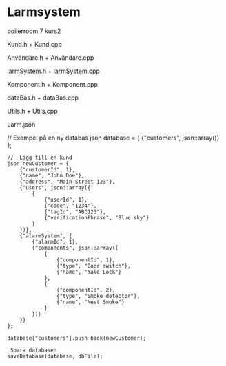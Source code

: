 # Larmsystem
boilerroom 7 kurs2


Kund.h + Kund.cpp

Användare.h + Användare.cpp

larmSystem.h + larmSystem.cpp

Komponent.h + Komponent.cpp

dataBas.h + dataBas.cpp

Utils.h + Utils.cpp

Larm.json


// Exempel på en ny databas
    json database = {
        {"customers", json::array()}
    };

    //  Lägg till en kund
    json newCustomer = {
        {"customerId", 1},
        {"name", "John Doe"},
        {"address", "Main Street 123"},
        {"users", json::array({
            {
                {"userId", 1},
                {"code", "1234"},
                {"tagId", "ABC123"},
                {"verificationPhrase", "Blue sky"}
            }
        })},
        {"alarmSystem", {
            {"alarmId", 1},
            {"components", json::array({
                {
                    {"componentId", 1},
                    {"type", "Door switch"},
                    {"name", "Yale Lock"}
                },
                {
                    {"componentId", 2},
                    {"type", "Smoke detector"},
                    {"name", "Nest Smoke"}
                }
            })}
        }}
    };

    database["customers"].push_back(newCustomer);

     Spara databasen
    saveDatabase(database, dbFile);
